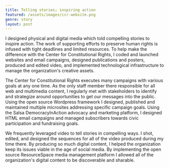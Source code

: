 ```yaml
---
title: Telling stories; inspiring action
featured: /assets/images/ccr-website.png
genre: story
layout: post
---
```


I designed physical and digital media which told compelling stories to inspire action. The work of supporting efforts to preserve human rights is infused with tight deadlines and limited resources. To help make the difference with the Center for Constitutional Rights, I coded and launched websites and email campaigns, designed publications and posters, produced and edited video, and implemented technological infrastructure to manage the organization's creative assets.

The Center for Constitutional Rights executes many campaigns with various goals at any one time. As the only staff member there responsible for all web and multimedia content, I regularly met with stakeholders to identify and strategize around opportunities to get our messages into the public. Using the open source Wordpress framework I designed, published and maintained multiple microsites addressing specific campaign goals. Using the Salsa DemocracyInAction advocacy and marketing platform, I designed HTML email campaigns and managed subscribers towards civic participation and fundraising goals.

We frequently leveraged video to tell stories in compelling ways. I shot, edited, and designed the sequences for all of the video produced during my time there. By producing so much digital content, I helped the organization keep its issues viable in the age of social media. By implementing the open source ResourceSpace media management platform I allowed all of the organization's digital content to be discoverable and sharable.
